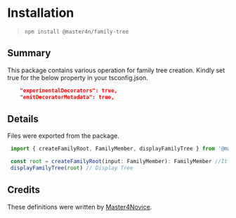 # Installation

> `npm install @master4n/family-tree`

## Summary

This package contains various operation for family tree creation. Kindly set true for the below property in your tsconfig.json.

```json
    "experimentalDecorators": true,                 
    "emitDecoratorMetadata": true, 
```

## Details

Files were exported from the package.

````ts
 import { createFamilyRoot, FamilyMember, displayFamilyTree } from '@master4n/family-tree'

 const root = createFamilyRoot(input: FamilyMember): FamilyMember //It will create a family tree.
 displayFamilyTree(root) // Display Tree
````

## Credits

These definitions were written by [Master4Novice](https://github.com/Master4Novice).
